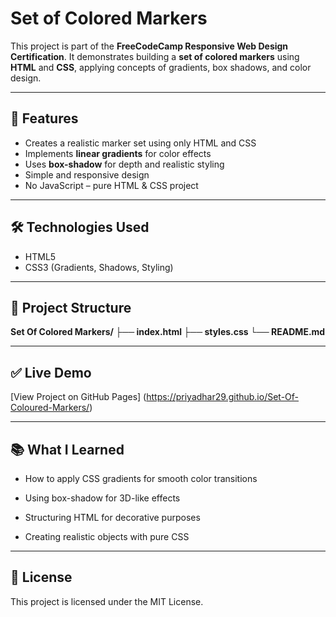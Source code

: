 # Set of Colored Markers

This project is part of the **FreeCodeCamp Responsive Web Design Certification**. It demonstrates building a **set of colored markers** using **HTML** and **CSS**, applying concepts of gradients, box shadows, and color design.

---

## 📌 Features
- Creates a realistic marker set using only HTML and CSS
- Implements **linear gradients** for color effects
- Uses **box-shadow** for depth and realistic styling
- Simple and responsive design
- No JavaScript – pure HTML & CSS project

---

## 🛠️ Technologies Used
- HTML5  
- CSS3 (Gradients, Shadows, Styling)

---

## 📂 Project Structure
**Set Of Colored Markers/
├── index.html
├── styles.css
└── README.md**

---
## ✅ Live Demo

[View Project on GitHub Pages] (https://priyadhar29.github.io/Set-Of-Coloured-Markers/)

---

## 📚 What I Learned

- How to apply CSS gradients for smooth color transitions

- Using box-shadow for 3D-like effects

- Structuring HTML for decorative purposes

- Creating realistic objects with pure CSS

---

## 📜 License

This project is licensed under the MIT License.

